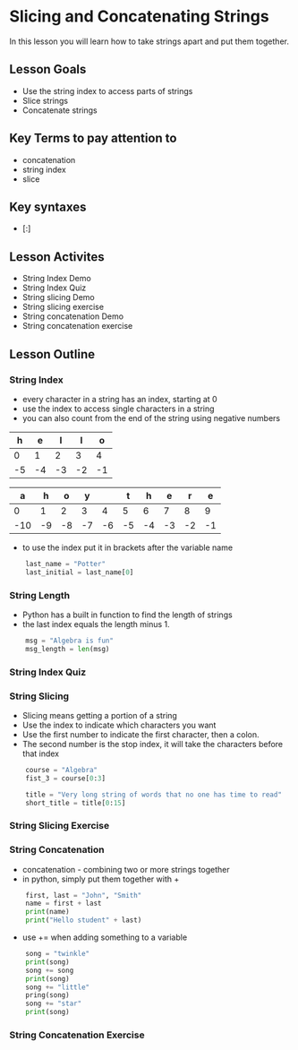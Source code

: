 # Slicing and Concatenating Strings
In this lesson you will learn how to take strings apart and put them together.
## Lesson Goals
- Use the string index to access parts of strings
- Slice strings
- Concatenate strings

## Key Terms to pay attention to
- concatenation
- string index
- slice

## Key syntaxes
- [:]

## Lesson Activites
- String Index Demo
- String Index Quiz
- String slicing Demo
- String slicing exercise
- String concatenation Demo
- String concatenation exercise

## Lesson Outline

### String Index
- every character in a string has an index, starting at 0
- use the index to access single characters in a string
- you can also count from the end of the string using negative numbers

 h | e | l | l | o 
 --- | --- | --- | --- | ---
 0 | 1 | 2 | 3 | 4 
 -5 | -4 | -3 | -2 | -1 

 a | h | o | y |  | t | h | e | r | e 
 --- | --- | --- | --- | --- | --- | --- | --- | --- | ---
 0 | 1 | 2 | 3 | 4 | 5 | 6 | 7 | 8 | 9 
 -10 | -9 | -8 | -7 | -6 | -5 | -4 | -3 | -2 | -1 

- to use the index put it in brackets after the variable name

```python
    last_name = "Potter"
    last_initial = last_name[0]
```

### String Length
- Python has a built in function to find the length of strings
- the last index equals the length minus 1.

```python
    msg = "Algebra is fun"
    msg_length = len(msg)
```

### String Index Quiz

### String Slicing
- Slicing means getting a portion of a string
- Use the index to indicate which characters you want
- Use the first number to indicate the first character, then a colon.
- The second number is the stop index, it will take the characters before that index

```python
    course = "Algebra"
    fist_3 = course[0:3] 
```
```python
    title = "Very long string of words that no one has time to read"
    short_title = title[0:15]
```

### String Slicing Exercise

### String Concatenation
- concatenation - combining two or more strings together
- in python, simply put them together with +

```python
    first, last = "John", "Smith"
    name = first + last
    print(name)
    print("Hello student" + last)
```
- use += when adding something to a variable

```python
    song = "twinkle"
    print(song)
    song += song
    print(song)
    song += "little"
    pring(song)
    song += "star"
    print(song)
```

### String Concatenation Exercise